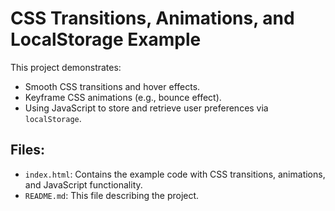 # CSS Transitions, Animations, and LocalStorage Example

This project demonstrates:
- Smooth CSS transitions and hover effects.
- Keyframe CSS animations (e.g., bounce effect).
- Using JavaScript to store and retrieve user preferences via `localStorage`.

## Files:
- `index.html`: Contains the example code with CSS transitions, animations, and JavaScript functionality.
- `README.md`: This file describing the project.